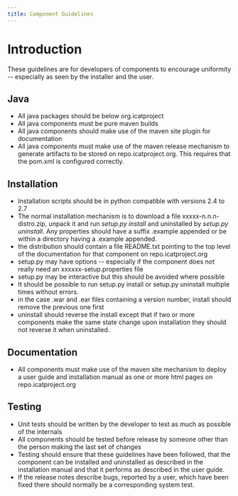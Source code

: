 ```yaml
---
title: Component Guidelines
---
```


# Introduction

These guidelines are for developers of components to encourage
uniformity -- especially as seen by the installer and the user.

## Java

- All java packages should be below org.icatproject
- All java components must be pure maven builds
- All java components should make use of the maven site plugin for
  documentation
- All java components must make use of the maven release mechanism to
  generate artifacts to be stored on repo.icatproject.org. This
  requires that the pom.xml is configured correctly.

## Installation

- Installation scripts should be in python compatible with versions
  2.4 to 2.7
- The normal installation mechanism is to download a file
  xxxxx-n.n.n-distro.zip, unpack it and run _setup.py install_ and
  uninstalled by _setup.py uninstall_. Any properties should have a
  suffix .example appended or be within a directory having a .example
  appended.
- the distribution should contain a file README.txt pointing to the
  top level of the documentation for that component on
  repo.icatproject.org
- setup.py may have options -- especially if the component does not
  really need an xxxxxx-setup.properties file
- setup.py may be interactive but this should be avoided where
  possible
- It should be possible to run setup.py install or setup.py uninstall
  multiple times without errors.
- in the case .war and .ear files containing a version number, install
  should remove the previous one first
- uninstall should reverse the install except that if two or more
  components make the same state change upon installation they should
  not reverse it when uninstalled.

## Documentation

- All components must make use of the maven site mechanism to deploy a
  user guide and installation manual as one or more html pages on
  repo.icatproject.org

## Testing

- Unit tests should be written by the developer to test as much as
  possible of the internals
- All components should be tested before release by someone other than
  the person making the last set of changes
- Testing should ensure that these guidelines have been followed, that
  the component can be installed and uninstalled as described in the
  installation manual and that it performs as described in the user
  guide.
- If the release notes describe bugs, reported by a user, which have
  been fixed there should normally be a corresponding system test.
